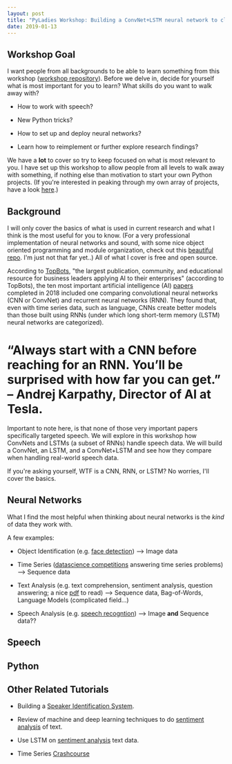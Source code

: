 ```yaml
---
layout: post
title: "PyLadies Workshop: Building a ConvNet+LSTM neural network to classify female vs male speech"
date: 2019-01-13
---
```



## Workshop Goal

I want people from all backgrounds to be able to learn something from this workshop (<a href="https://github.com/a-n-rose/workshops/tree/master/deep_learning_acoustics">workshop repository</a>). Before we delve in, decide for yourself what is most important for you to learn? What skills do you want to walk away with?

* How to work with speech? 

* New Python tricks? 

* How to set up and deploy neural networks? 

* Learn how to reimplement or further explore research findings? 

We have a **lot** to cover so try to keep focused on what is most relevant to you. I have set up this workshop to allow people from all levels to walk away with something, if nothing else than motivation to start your own Python projects. (If you're interested in peaking through my own array of projects, have a look <a href="https://a-n-rose.github.io/projects/">here</a>.) 

## Background 

I will only cover the basics of what is used in current research and what I think is the most useful for you to know. (For a very professional implementation of neural networks and sound, with some nice object oriented programming and module organization, check out this <a href="https://github.com/locuslab/TCN/tree/master/TCN/poly_music">beautiful repo</a>. I'm just not that far yet..) All of what I cover is free and open source.

According to <a href="https://www.topbots.com/">TopBots</a>, "the largest publication, community, and educational resource for business leaders applying AI to their enterprises" (according to TopBots), the ten most important artificial intelligence (AI) <a href="https://www.topbots.com/most-important-ai-research-papers-2018/#ai-paper-2018-10">papers</a> completed in 2018 included one comparing convolutional neural networks (CNN or ConvNet) and recurrent neural networks (RNN). They found that, even with time series data, such as language, CNNs create better models than those built using RNNs (under which long short-term memory (LSTM) neural networks are categorized). 

# “Always start with a CNN before reaching for an RNN. You’ll be surprised with how far you can get.” – Andrej Karpathy, Director of AI at Tesla.
    
Important to note here, is that none of those very important papers specifically targeted speech. We will explore in this workshop how ConvNets and LSTMs (a subset of RNNs) handle speech data. We will build a ConvNet, an LSTM, and a ConvNet+LSTM and see how they compare when handling real-world speech data. 

If you're asking yourself, WTF is a CNN, RNN, or LSTM? No worries, I'll cover the basics. 

## Neural Networks

What I find the most helpful when thinking about neural networks is the *kind* of data they work with. 

A few examples:

* Object Identification (e.g. <a href="https://towardsdatascience.com/mtcnn-face-detection-cdcb20448ce0">face detection</a>) --> Image data

* Time Series (<a href="https://machinelearningmastery.com/challenging-machine-learning-time-series-forecasting-problems/">datascience competitions</a> answering time series problems) --> Sequence data

* Text Analysis (e.g. text comprehension, sentiment analysis, question answering; a nice <a href="https://aclweb.org/anthology/N18-1202">pdf</a> to read) --> Sequence data, Bag-of-Words, Language Models (complicated field...)

* Speech Analysis (e.g. <a href="https://ai.google/research/pubs/pub46169">speech recogntion</a>) --> Image **and** Sequence data??

## Speech

## Python

## Other Related Tutorials 

* Building a <a href="https://medium.com/analytics-vidhya/building-a-speaker-identification-system-from-scratch-with-deep-learning-f4c4aa558a56">Speaker Identification System</a>.

* Review of machine and deep learning techniques to do <a href="https://nlpforhackers.io/deep-learning-introduction/">sentiment analysis</a> of text.

* Use LSTM on <a href="https://towardsdatascience.com/a-beginners-guide-on-sentiment-analysis-with-rnn-9e100627c02e">sentiment analysis</a> text data.

* Time Series <a href="https://machinelearningmastery.com/time-series-forecasting-supervised-learning/">Crashcourse</a>
